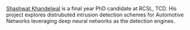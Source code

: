[Shashwat Khandelwal](https://www.linkedin.com/in/shashwat-khandelwal-835770168/) is a final year PhD candidate at RCSL, TCD. His project explores distrubuted intrusion detection schemes for Automotive Networks leveraging deep neural networks as the detection engines.
